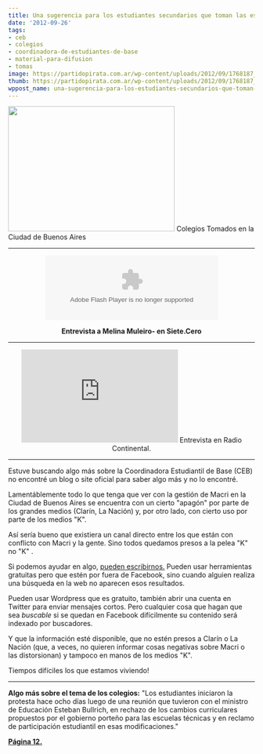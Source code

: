 ```yaml
---
title: Una sugerencia para los estudiantes secundarios que toman las escuelas
date: '2012-09-26'
tags:
- ceb
- colegios
- coordinadora-de-estudiantes-de-base
- material-para-difusion
- tomas
image: https://partidopirata.com.ar/wp-content/uploads/2012/09/1768187_n_vir1.jpg
thumb: https://partidopirata.com.ar/wp-content/uploads/2012/09/1768187_n_vir1-150x150.jpg
wppost_name: una-sugerencia-para-los-estudiantes-secundarios-que-toman-las-escuelas
---
```


<a href="https://partidopirata.com.ar/wp-content/uploads/2012/09/1768187_n_vir1.jpg"><img class="size-full wp-image-6642" title="Escuelas Tomadas" src="https://partidopirata.com.ar/wp-content/uploads/2012/09/1768187_n_vir1.jpg" alt="" width="340" height="255" /></a> Colegios Tomados en la Ciudad de Buenos Aires


<hr />

<center>
<object width="353" height="132" classid="clsid:d27cdb6e-ae6d-11cf-96b8-444553540000" codebase="http://download.macromedia.com/pub/shockwave/cabs/flash/swflash.cab#version=6,0,40,0"><param name="src" value="http://www.goear.com/files/external.swf?file=f4be001" /><param name="wmode" value="transparent" /><param name="quality" value="high" /><embed width="353" height="132" type="application/x-shockwave-flash" src="http://www.goear.com/files/external.swf?file=f4be001" wmode="transparent" quality="high" /></object></center>
<p style="text-align: center;"><strong>Entrevista a Melina Muleiro- en Siete.Cero</strong></p>


<hr />

<center>
<iframe name="20080119csrcsrnac_5" src="http://www.continental.com.ar/playermini.aspx?id=1768187" frameborder="0" marginwidth="0" marginheight="0" scrolling="no" width="320" height="190"></iframe>
Entrevista en Radio Continental.</center>

<hr />

Estuve buscando algo más sobre la Coordinadora Estudiantil de Base (CEB) no encontré un blog o site oficial para saber algo más y no lo encontré.

Lamentáblemente todo lo que tenga que ver con la gestión de Macri en la Ciudad de Buenos Aires se encuentra con un cierto "apagón" por parte de los grandes medios (Clarín, La Nación) y, por otro lado, con cierto uso por parte de los medios "K".

Así sería bueno que existiera un canal directo entre los que están con conflicto con Macri y la gente. Sino todos quedamos presos a la pelea "K" no "K" .

Si podemos ayudar en algo, <a href="https://partidopirata.com.ar/contacto" target="_blank">pueden escribirnos.</a>
Pueden usar herramientas gratuitas pero que estén por fuera de Facebook, sino cuando alguien realiza una búsqueda en la web no aparecen esos resultados.

Pueden usar Wordpress que es gratuito, también abrir una cuenta en Twitter para enviar mensajes cortos.
Pero cualquier cosa que hagan que sea <em>buscable</em> si se quedan en Facebook difícilmente su contenido será indexado por buscadores.

Y que la información esté disponible, que no estén presos a Clarín o La Nación (que, a veces, no quieren informar cosas negativas sobre Macri o las distorsionan) y tampoco en manos de los medios "K".

Tiempos difíciles los que estamos viviendo!

<hr />

<strong>Algo más sobre el tema de los colegios:</strong>
"Los estudiantes iniciaron la protesta hace ocho días luego de una reunión que tuvieron con el ministro de Educación Esteban Bullrich, en rechazo de los cambios curriculares propuestos por el gobierno porteño para las escuelas técnicas y en reclamo de participación estudiantil en esas modificaciones."

<strong><a href="http://www.pagina12.com.ar/diario/ultimas/20-204278-2012-09-26.html" target="_blank">Página 12.</a></strong>
